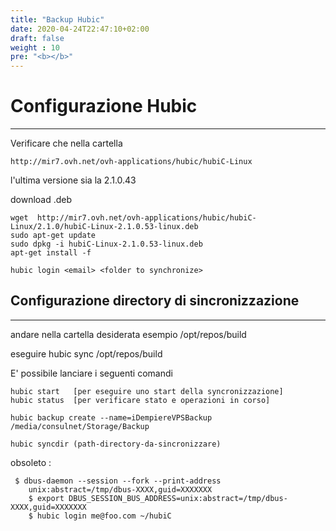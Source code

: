 ```yaml
---
title: "Backup Hubic"
date: 2020-04-24T22:47:10+02:00
draft: false
weight : 10
pre: "<b></b>"
---
```

# Configurazione Hubic

---

Verificare che nella cartella

```
http://mir7.ovh.net/ovh-applications/hubic/hubiC-Linux
```

l'ultima versione sia la 2.1.0.43

download .deb 

```
wget  http://mir7.ovh.net/ovh-applications/hubic/hubiC-Linux/2.1.0/hubiC-Linux-2.1.0.53-linux.deb
sudo apt-get update
sudo dpkg -i hubiC-Linux-2.1.0.53-linux.deb
apt-get install -f
```

```
hubic login <email> <folder to synchronize>
```

## Configurazione directory di sincronizzazione

---

andare nella cartella desiderata  esempio  /opt/repos/build

eseguire hubic sync /opt/repos/build

E' possibile lanciare i seguenti comandi

```
hubic start   [per eseguire uno start della syncronizzazione]
hubic status  [per verificare stato e operazioni in corso]
```



```
hubic backup create --name=iDempiereVPSBackup /media/consulnet/Storage/Backup
```

```
hubic syncdir (path-directory-da-sincronizzare)
```



obsoleto :

```  
 $ dbus-daemon --session --fork --print-address
    unix:abstract=/tmp/dbus-XXXX,guid=XXXXXXX
    $ export DBUS_SESSION_BUS_ADDRESS=unix:abstract=/tmp/dbus-XXXX,guid=XXXXXXX
    $ hubic login me@foo.com ~/hubiC
```
